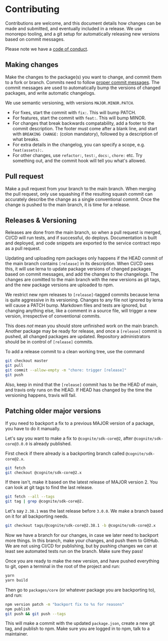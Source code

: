 Contributing
============

Contributions are welcome, and this document details how changes can be made and submitted,
and eventually included in a release. We use monorepo tooling, and a git setup for automatically releasing
new versions based on commit messages.

Please note we have a [code of conduct](./CODE_OF_CONDUCT.md).

## Making changes
Make the changes to the package(s) you want to change, and commit them to a fork or branch.
Commits need to follow [proper commit messages](https://github.com/angular/angular.js/blob/master/DEVELOPERS.md#-git-commit-guidelines).
The commit messages are used to automatically bump the versions of changed packages, and write automatic changelogs.

We use semantic versioning, with versions `MAJOR.MINOR.PATCH`.

 - For fixes, start the commit with `fix:`. This will bump PATCH.
 - For features, start the commit with `feat:`. This will bump MINOR.
 - For changes that break backwards compatability, add a footer to the commit description.
   The footer must come after a blank line, and start with `BREAKING CHANGE:` (colon mandatory),
   followed by a description of what breaks.
 - For extra details in the changelog, you can specify a scope, e.g. `feat(assets):`.
 - For other changes, use `refactor:`, `test:`, `docs:`, `chore:` etc.
   Try something out, and the commit hook will tell you what's allowed.

## Pull request
Make a pull request from your branch to the main branch. When merging the pull request,
only use squashing if the resulting squash commit can accurately describe the change as a single conventional commit.
Once the change is pushed to the main branch, it is time for a release.

## Releases & Versioning
Releases are done from the main branch, so when a pull request is merged,
CI/CD will run tests, and if successful, do deploys.
Documentation is built and deployed, and code snippets
are exported to the service contract repo as a pull request.

Updating and uploading npm packages only happens if the HEAD commit of the main branch
contains `[release]` in its description. When CI/CD sees this, it will use lerna to update
package versions of changed packages based on commit messages, and add the 
changes to the changelogs. The changes are comitted to the main branch
with the new versions as git tags, and the new package versions are uploaded to npm.

We restrict new npm releases to `[release]`-tagged commits because lerna is
quite aggressive in its versioning. Changes to any file not ignored by lerna will
cause a PATCH bump. Markdown files and tests are ignored, but changing anything else,
like a comment in a source file, will trigger a new version,
irrespective of conventional commits.

This does *not* mean you should store unfinished work on the main branch.
Another package may be ready for release, and once a `[release]`
commit is pushed, all changed packages are updated.
Repository administrators should be in control of `[release]` commits.

To add a release commit to a clean working tree, use the command
```bash
git checkout master
git pull
git commit --allow-empty -m "chore: trigger [release]"
git push
```

Also, keep in mind that the `[release]` commit has to be the HEAD of
main, and travis only runs on the HEAD. If HEAD has changed by the time
the versioning happens, travis will fail.

## Patching older major versions

If you need to backport a fix to a previous MAJOR version of a package,
you have to do it manually.

Let's say you want to make a fix to `@cognite/sdk-core@2`,
after `@cognite/sdk-core@3.0.0` is already published.

First check if there already is a backporting branch called `@cognite/sdk-core@2.x`.
```bash
git fetch
git checkout @cognite/sdk-core@2.x
```

If there isn't, make it based on the latest release of MAJOR version 2.
You can look at git tags to find the last release.
```bash
git fetch --all --tags
git tag | grep @cognite/sdk-core@2.
```

Let's say `2.38.1` was the last release before `3.0.0`.
We make a branch based on it for all backporting needs.

```bash
git checkout tags/@cognite/sdk-core@2.38.1 -b @cognite/sdk-core@2.x
```

Now we have a branch for our changes, in case we later need to backport more things.
In this branch, make your changes, and push them to GitHub.
We are not using CI/CD for publishing, but by pushing changes we can at least
see automated tests run on the branch. Make sure they pass!

Once you are ready to make the new version, and have pushed everything to git,
open a terminal in the root of the project and run:
```bash
yarn
yarn build
```

Then go to `packages/core` (or whatever package you are backporting to), and run:
```bash
npm version patch -m "backport fix to %s for reasons"
npm publish
git push && git push --tags
```

This will make a commit with the updated `package.json`, create a new git tag, and publish to npm.
Make sure you are logged in to npm, talk to a maintainer.
